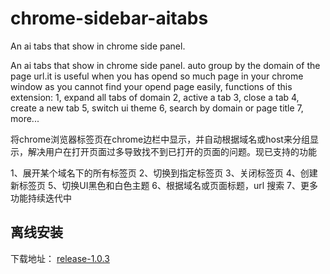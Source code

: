 # chrome-sidebar-aitabs
An ai tabs that show in chrome side panel.

An ai tabs that show in chrome side panel. auto group by the domain of the page url.it is useful when you has opend so much page in your chrome window as you cannot find your opend page easily, functions of this extension:
1, expand all tabs of domain
2, active a tab
3, close a tab
4, create a new tab
5, switch ui theme
6, search by domain or page title
7, more...

将chrome浏览器标签页在chrome边栏中显示，并自动根据域名或host来分组显示，解决用户在打开页面过多导致找不到已打开的页面的问题。现已支持的功能

1、展开某个域名下的所有标签页
2、切换到指定标签页
3、关闭标签页
4、创建新标签页
5、切换UI黑色和白色主题
6、根据域名或页面标题，url 搜索
7、更多功能持续迭代中

## 离线安装

下载地址：
[release-1.0.3](https://marvengong.github.io/chrome-sidebar-aitabs/chrome-sidebar-aitabs-1.0.3.zip)
